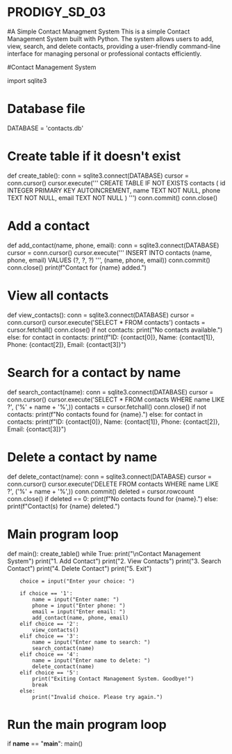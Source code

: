 # PRODIGY_SD_03
#A Simple Contact Managment System
This is a simple Contact Management System built with Python. The system allows users to add, view, search, and delete contacts, providing a user-friendly command-line interface for managing personal or professional contacts efficiently.

#Contact Management System

import sqlite3

# Database file
DATABASE = 'contacts.db'

# Create table if it doesn't exist
def create_table():
    conn = sqlite3.connect(DATABASE)
    cursor = conn.cursor()
    cursor.execute('''
        CREATE TABLE IF NOT EXISTS contacts (
            id INTEGER PRIMARY KEY AUTOINCREMENT,
            name TEXT NOT NULL,
            phone TEXT NOT NULL,
            email TEXT NOT NULL
        )
    ''')
    conn.commit()
    conn.close()

# Add a contact
def add_contact(name, phone, email):
    conn = sqlite3.connect(DATABASE)
    cursor = conn.cursor()
    cursor.execute('''
        INSERT INTO contacts (name, phone, email)
        VALUES (?, ?, ?)
    ''', (name, phone, email))
    conn.commit()
    conn.close()
    print(f"Contact for {name} added.")

# View all contacts
def view_contacts():
    conn = sqlite3.connect(DATABASE)
    cursor = conn.cursor()
    cursor.execute('SELECT * FROM contacts')
    contacts = cursor.fetchall()
    conn.close()
    if not contacts:
        print("No contacts available.")
    else:
        for contact in contacts:
            print(f"ID: {contact[0]}, Name: {contact[1]}, Phone: {contact[2]}, Email: {contact[3]}")

# Search for a contact by name
def search_contact(name):
    conn = sqlite3.connect(DATABASE)
    cursor = conn.cursor()
    cursor.execute('SELECT * FROM contacts WHERE name LIKE ?', ('%' + name + '%',))
    contacts = cursor.fetchall()
    conn.close()
    if not contacts:
        print(f"No contacts found for {name}.")
    else:
        for contact in contacts:
            print(f"ID: {contact[0]}, Name: {contact[1]}, Phone: {contact[2]}, Email: {contact[3]}")

# Delete a contact by name
def delete_contact(name):
    conn = sqlite3.connect(DATABASE)
    cursor = conn.cursor()
    cursor.execute('DELETE FROM contacts WHERE name LIKE ?', ('%' + name + '%',))
    conn.commit()
    deleted = cursor.rowcount
    conn.close()
    if deleted == 0:
        print(f"No contacts found for {name}.")
    else:
        print(f"Contact(s) for {name} deleted.")

# Main program loop
def main():
    create_table()
    while True:
        print("\nContact Management System")
        print("1. Add Contact")
        print("2. View Contacts")
        print("3. Search Contact")
        print("4. Delete Contact")
        print("5. Exit")

        choice = input("Enter your choice: ")

        if choice == '1':
            name = input("Enter name: ")
            phone = input("Enter phone: ")
            email = input("Enter email: ")
            add_contact(name, phone, email)
        elif choice == '2':
            view_contacts()
        elif choice == '3':
            name = input("Enter name to search: ")
            search_contact(name)
        elif choice == '4':
            name = input("Enter name to delete: ")
            delete_contact(name)
        elif choice == '5':
            print("Exiting Contact Management System. Goodbye!")
            break
        else:
            print("Invalid choice. Please try again.")

# Run the main program loop
if __name__ == "__main__":
    main()



    
        
        

